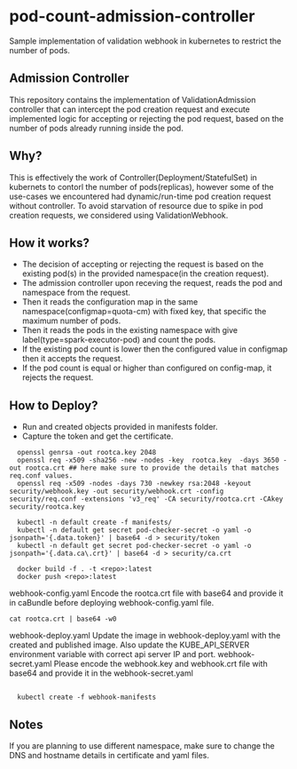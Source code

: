 # pod-count-admission-controller
Sample implementation of validation webhook in kubernetes to restrict the number of pods.

## Admission Controller

This repository contains the implementation of ValidationAdmission controller that can intercept the pod creation request
and execute implemented logic for accepting or rejecting the pod request, based on the number of pods already running inside the pod.

## Why?

This is effectively the work of Controller(Deployment/StatefulSet) in kubernets to contorl the number of pods(replicas), however some of the use-cases we encountered had dynamic/run-time pod creation request without controller. To avoid starvation of resource due to spike in pod creation requests, we considered using ValidationWebhook.

## How it works?

- The decision of accepting or rejecting the request is based on the existing pod(s) in the provided namespace(in the creation request).
- The admission controller upon receving the request, reads the pod and namespace from the request.
- Then it reads the configuration map in the same namespace(configmap=quota-cm) with fixed key, that specific the maximum number of pods.
- Then it reads the pods in the existing namespace with give label(type=spark-executor-pod) and count the pods. 
- If the existing pod count is lower then the configured value in configmap then it accepts the request.
- If the pod count is equal or higher than configured on config-map, it rejects the request.

## How to Deploy?
- Run and created objects provided in manifests folder.
- Capture the token and get the certificate.
```
  openssl genrsa -out rootca.key 2048
  openssl req -x509 -sha256 -new -nodes -key  rootca.key  -days 3650 -out rootca.crt ## here make sure to provide the details that matches req.conf values. 
  openssl req -x509 -nodes -days 730 -newkey rsa:2048 -keyout security/webhook.key -out security/webhook.crt -config security/req.conf -extensions 'v3_req' -CA security/rootca.crt -CAkey security/rootca.key

  kubectl -n default create -f manifests/
  kubectl -n default get secret pod-checker-secret -o yaml -o jsonpath='{.data.token}' | base64 -d > security/token
  kubectl -n default get secret pod-checker-secret -o yaml -o jsonpath='{.data.ca\.crt}' | base64 -d > security/ca.crt 
  
  docker build -f . -t <repo>:latest
  docker push <repo>:latest
```
webhook-config.yaml
  Encode the rootca.crt file with base64 and provide it in caBundle before deploying webhook-config.yaml file.

``` cat rootca.crt | base64 -w0 ``` 

webhook-deploy.yaml
  Update the image in webhook-deploy.yaml with the created and published image.
  Also update the KUBE_API_SERVER environment variable with correct api server IP and port.
webhook-secret.yaml
  Please encode the webhook.key and webhook.crt file with base64 and provide it in the webhook-secret.yaml

```

  kubectl create -f webhook-manifests

```

## Notes
If you are planning to use different namespace, make sure to change the DNS and hostname details in certificate and yaml files.